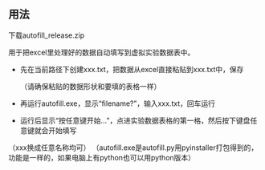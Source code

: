 ## 用法

下载autofill_release.zip

用于把excel里处理好的数据自动填写到虚拟实验数据表中。

- 先在当前路径下创建xxx.txt，把数据从excel直接粘贴到xxx.txt中，保存

  （请确保粘贴的数据形状和要填的表格一样）

- 再运行autofill.exe，显示“filename?”，输入xxx.txt，回车运行

- 运行后显示“按任意键开始...”，点进实验数据表格的第一格，然后按下键盘任意键就会开始填写

（xxx换成任意名称均可）
（autofill.exe是autofill.py用pyinstaller打包得到的，功能是一样的，如果电脑上有python也可以用python版本）

